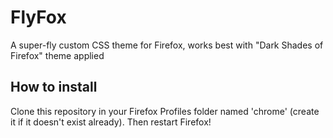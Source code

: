 # FlyFox #
A super-fly custom CSS theme for Firefox, works best with "Dark Shades of Firefox" theme applied

## How to install ##
Clone this repository in your Firefox Profiles folder named 'chrome' (create it if it doesn't exist already).
Then restart Firefox!
